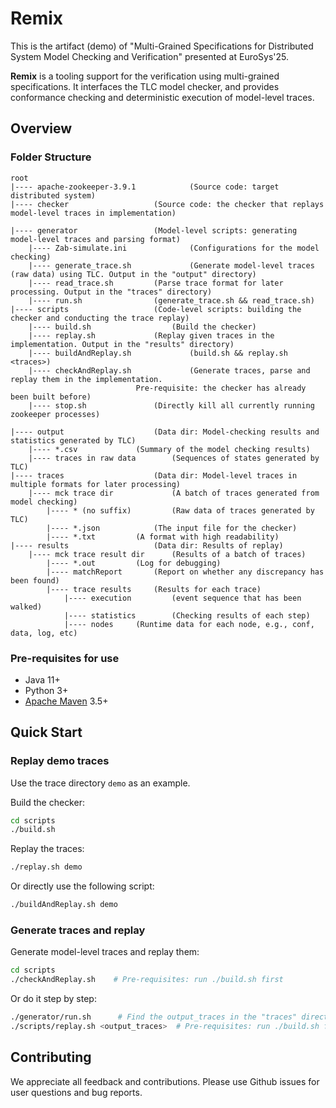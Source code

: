 # Remix

This is the artifact (demo) of "Multi-Grained Specifications for Distributed System Model Checking and Verification" presented at EuroSys'25.

**Remix** is a tooling support for the verification using multi-grained specifications. It interfaces the TLC model checker, and provides conformance checking and deterministic execution of model-level traces.



## Overview

### Folder Structure

```
root
|---- apache-zookeeper-3.9.1			(Source code: target distributed system)
|---- checker					(Source code: the checker that replays model-level traces in implementation)

|---- generator					(Model-level scripts: generating model-level traces and parsing format)
	|---- Zab-simulate.ini	    		(Configurations for the model checking)
	|---- generate_trace.sh	    		(Generate model-level traces (raw data) using TLC. Output in the "output" directory)
	|---- read_trace.sh			(Parse trace format for later processing. Output in the "traces" directory)
	|---- run.sh				(generate_trace.sh && read_trace.sh)
|---- scripts					(Code-level scripts: building the checker and conducting the trace replay)
	|---- build.sh			    	(Build the checker)
	|---- replay.sh				(Replay given traces in the implementation. Output in the "results" directory)
	|---- buildAndReplay.sh     		(build.sh && replay.sh <traces>)
	|---- checkAndReplay.sh	    		(Generate traces, parse and replay them in the implementation.
							Pre-requisite: the checker has already been built before)
	|---- stop.sh				(Directly kill all currently running zookeeper processes)
			
|---- output					(Data dir: Model-checking results and statistics generated by TLC)
	|---- *.csv				(Summary of the model checking results)
	|---- traces in raw data		(Sequences of states generated by TLC)
|---- traces					(Data dir: Model-level traces in multiple formats for later processing)
	|---- mck trace dir 			(A batch of traces generated from model checking)
		|---- * (no suffix)	    	(Raw data of traces generated by TLC)
		|---- *.json			(The input file for the checker)
		|---- *.txt			(A format with high readability)
|---- results					(Data dir: Results of replay)
	|---- mck trace result dir 		(Results of a batch of traces)
		|---- *.out			(Log for debugging)
		|---- matchReport		(Report on whether any discrepancy has been found)
		|---- trace results		(Results for each trace)
			|---- execution	    	(event sequence that has been walked)
			|---- statistics    	(Checking results of each step)
			|---- nodes		(Runtime data for each node, e.g., conf, data, log, etc)
```



### Pre-requisites for use

* Java 11+
* Python 3+
* [Apache Maven](http://maven.apache.org/) 3.5+

## Quick Start

### Replay demo traces

Use the trace directory `demo`  as an example.

Build the checker:

```bash
cd scripts
./build.sh 
```

Replay the traces:

```bash
./replay.sh demo 		
```

Or directly use the following script:

```bash
./buildAndReplay.sh demo 		
```

### Generate traces and replay
Generate model-level traces and replay them:
```bash
cd scripts
./checkAndReplay.sh    # Pre-requisites: run ./build.sh first
```

Or do it step by step:
```bash
./generator/run.sh      # Find the output_traces in the "traces" directory
./scripts/replay.sh <output_traces>  # Pre-requisites: run ./build.sh first
```

## Contributing

We appreciate all feedback and contributions. Please use Github issues for user questions and bug reports.
